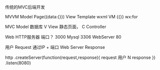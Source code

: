 传统的MVC后端开发

MVVM
Model   Page({data:{}})
View    Template wxml
VM  {{}} wx:for

MVC Model   数据库
V View  静态页面，
C Controller

Web HTTP服务器
端口？ 3000
Mysql  3306
WebServer 80

用户 Request 通过IP + 端口
Web Server  Response

http
    .createServer(function(request,response){
        request 用户 N
        response
    })
    .listen(8080)